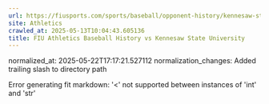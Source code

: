 ```yaml
---
url: https://fiusports.com/sports/baseball/opponent-history/kennesaw-state-university/63/
site: Athletics
crawled_at: 2025-05-13T10:04:43.605136
title: FIU Athletics Baseball History vs Kennesaw State University
---
```

normalized_at: 2025-05-22T17:17:21.527112
normalization_changes: Added trailing slash to directory path

Error generating fit markdown: '<' not supported between instances of 'int' and 'str'